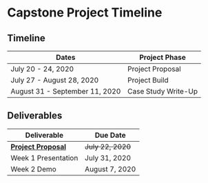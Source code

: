 # Capstone Project Timeline

## Timeline
| Dates | Project Phase |
| --- | --- |
| July 20 - 24, 2020 | Project Proposal |
| July 27 - August 28, 2020 | Project Build |
| August 31 - September 11, 2020 | Case Study Write-Up |

## Deliverables
| Deliverable | Due Date |
| --- | --- |
|[**Project Proposal**](./project-proposal.md) | ~~July 22, 2020~~ |
| Week 1 Presentation | July 31, 2020 |
| Week 2 Demo | August 7, 2020 |
